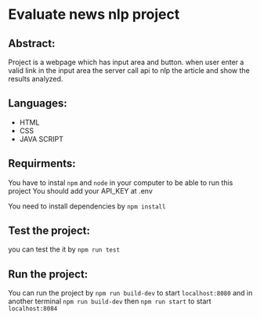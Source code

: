 # Evaluate news nlp project

## Abstract: 
Project is a webpage which has input area and button. when user enter a valid link in the input area the server call api to nlp the article and show the results analyzed.

## Languages:
* HTML
* CSS
* JAVA SCRIPT


## Requirments:
You have to instal `npm` and `node` in your computer to be able to run this project
You should add your API_KEY at .env

You need to install dependencies by `npm install`

## Test the project:
you can test the it by `npm run test`
## Run the project:
You can run the project by `npm run build-dev` to start `localhost:8080`
and in another terminal `npm run build-dev` then `npm run start`  to start `localhost:8084`

